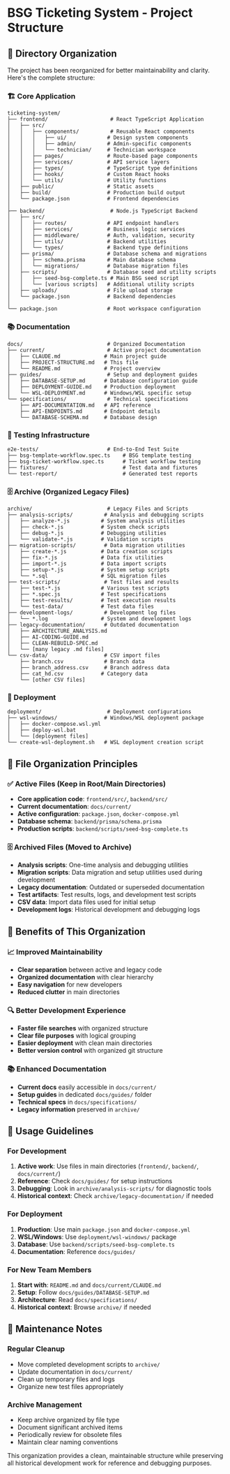 # BSG Ticketing System - Project Structure

## 📁 Directory Organization

The project has been reorganized for better maintainability and clarity. Here's the complete structure:

### 🏗️ Core Application

```
ticketing-system/
├── frontend/                    # React TypeScript Application
│   ├── src/
│   │   ├── components/          # Reusable React components
│   │   │   ├── ui/             # Design system components
│   │   │   ├── admin/          # Admin-specific components
│   │   │   └── technician/     # Technician workspace
│   │   ├── pages/              # Route-based page components
│   │   ├── services/           # API service layers
│   │   ├── types/              # TypeScript type definitions
│   │   ├── hooks/              # Custom React hooks
│   │   └── utils/              # Utility functions
│   ├── public/                 # Static assets
│   ├── build/                  # Production build output
│   └── package.json            # Frontend dependencies
│
├── backend/                     # Node.js TypeScript Backend
│   ├── src/
│   │   ├── routes/             # API endpoint handlers
│   │   ├── services/           # Business logic services
│   │   ├── middleware/         # Auth, validation, security
│   │   ├── utils/              # Backend utilities
│   │   └── types/              # Backend type definitions
│   ├── prisma/                 # Database schema and migrations
│   │   ├── schema.prisma       # Main database schema
│   │   └── migrations/         # Database migration files
│   ├── scripts/                # Database seed and utility scripts
│   │   ├── seed-bsg-complete.ts # Main BSG seed script
│   │   └── [various scripts]   # Additional utility scripts
│   ├── uploads/                # File upload storage
│   └── package.json            # Backend dependencies
│
└── package.json                # Root workspace configuration
```

### 📚 Documentation

```
docs/                           # Organized Documentation
├── current/                    # Active project documentation
│   ├── CLAUDE.md              # Main project guide
│   ├── PROJECT-STRUCTURE.md   # This file
│   └── README.md              # Project overview
├── guides/                     # Setup and deployment guides
│   ├── DATABASE-SETUP.md      # Database configuration guide
│   ├── DEPLOYMENT-GUIDE.md    # Production deployment
│   └── WSL-DEPLOYMENT.md      # Windows/WSL specific setup
└── specifications/             # Technical specifications
    ├── API-DOCUMENTATION.md   # API reference
    ├── API-ENDPOINTS.md       # Endpoint details
    └── DATABASE-SCHEMA.md     # Database design
```

### 🧪 Testing Infrastructure

```
e2e-tests/                      # End-to-End Test Suite
├── bsg-template-workflow.spec.ts    # BSG template testing
├── bsg-ticket-workflow.spec.ts      # Ticket workflow testing
├── fixtures/                        # Test data and fixtures
└── test-report/                     # Generated test reports
```

### 🗄️ Archive (Organized Legacy Files)

```
archive/                        # Legacy Files and Scripts
├── analysis-scripts/          # Analysis and debugging scripts
│   ├── analyze-*.js          # System analysis utilities
│   ├── check-*.js            # System check scripts
│   ├── debug-*.js            # Debugging utilities
│   └── validate-*.js         # Validation scripts
├── migration-scripts/         # Data migration utilities
│   ├── create-*.js           # Data creation scripts
│   ├── fix-*.js              # Data fix utilities
│   ├── import-*.js           # Data import scripts
│   ├── setup-*.js            # System setup scripts
│   └── *.sql                 # SQL migration files
├── test-scripts/              # Test files and results
│   ├── test-*.js             # Various test scripts
│   ├── *.spec.js             # Test specifications
│   ├── test-results/         # Test execution results
│   └── test-data/            # Test data files
├── development-logs/          # Development log files
│   └── *.log                 # System and development logs
├── legacy-documentation/      # Outdated documentation
│   ├── ARCHITECTURE_ANALYSIS.md
│   ├── AI-CODING-GUIDE.md
│   ├── CLEAN-REBUILD-SPEC.md
│   └── [many legacy .md files]
└── csv-data/                  # CSV import files
    ├── branch.csv             # Branch data
    ├── branch_address.csv     # Branch address data
    ├── cat_hd.csv            # Category data
    └── [other CSV files]
```

### 🐳 Deployment

```
deployment/                     # Deployment configurations
├── wsl-windows/               # Windows/WSL deployment package
│   ├── docker-compose.wsl.yml
│   ├── deploy-wsl.bat
│   └── [deployment files]
└── create-wsl-deployment.sh   # WSL deployment creation script
```

## 🔄 File Organization Principles

### ✅ Active Files (Keep in Root/Main Directories)
- **Core application code**: `frontend/src/`, `backend/src/`
- **Current documentation**: `docs/current/`
- **Active configuration**: `package.json`, `docker-compose.yml`
- **Database schema**: `backend/prisma/schema.prisma`
- **Production scripts**: `backend/scripts/seed-bsg-complete.ts`

### 🗄️ Archived Files (Moved to Archive)
- **Analysis scripts**: One-time analysis and debugging utilities
- **Migration scripts**: Data migration and setup utilities used during development
- **Legacy documentation**: Outdated or superseded documentation
- **Test artifacts**: Test results, logs, and development test scripts
- **CSV data**: Import data files used for initial setup
- **Development logs**: Historical development and debugging logs

## 🎯 Benefits of This Organization

### 📈 Improved Maintainability
- **Clear separation** between active and legacy code
- **Organized documentation** with clear hierarchy
- **Easy navigation** for new developers
- **Reduced clutter** in main directories

### 🔍 Better Development Experience
- **Faster file searches** with organized structure
- **Clear file purposes** with logical grouping
- **Easier deployment** with clean main directories
- **Better version control** with organized git structure

### 📚 Enhanced Documentation
- **Current docs** easily accessible in `docs/current/`
- **Setup guides** in dedicated `docs/guides/` folder
- **Technical specs** in `docs/specifications/`
- **Legacy information** preserved in `archive/`

## 🚀 Usage Guidelines

### For Development
1. **Active work**: Use files in main directories (`frontend/`, `backend/`, `docs/current/`)
2. **Reference**: Check `docs/guides/` for setup instructions
3. **Debugging**: Look in `archive/analysis-scripts/` for diagnostic tools
4. **Historical context**: Check `archive/legacy-documentation/` if needed

### For Deployment
1. **Production**: Use main `package.json` and `docker-compose.yml`
2. **WSL/Windows**: Use `deployment/wsl-windows/` package
3. **Database**: Use `backend/scripts/seed-bsg-complete.ts`
4. **Documentation**: Reference `docs/guides/`

### For New Team Members
1. **Start with**: `README.md` and `docs/current/CLAUDE.md`
2. **Setup**: Follow `docs/guides/DATABASE-SETUP.md`
3. **Architecture**: Read `docs/specifications/`
4. **Historical context**: Browse `archive/` if needed

## 🔧 Maintenance Notes

### Regular Cleanup
- Move completed development scripts to `archive/`
- Update documentation in `docs/current/`
- Clean up temporary files and logs
- Organize new test files appropriately

### Archive Management
- Keep archive organized by file type
- Document significant archived items
- Periodically review for obsolete files
- Maintain clear naming conventions

This organization provides a clean, maintainable structure while preserving all historical development work for reference and debugging purposes.
